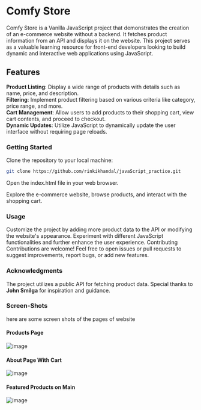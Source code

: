 # Comfy Store

Comfy Store is a Vanilla JavaScript project that demonstrates the creation of an e-commerce website without a backend. It fetches product information from an API and displays it on the website. This project serves as a valuable learning resource for front-end developers looking to build dynamic and interactive web applications using JavaScript.

## Features
__Product Listing__: Display a wide range of products with details such as name, price, and description.<br/>
__Filtering__: Implement product filtering based on various criteria like category, price range, and more.<br/>
__Cart Management__: Allow users to add products to their shopping cart, view cart contents, and proceed to checkout.<br/>
__Dynamic Updates__: Utilize JavaScript to dynamically update the user interface without requiring page reloads.<br/>

### Getting Started
Clone the repository to your local machine:
```sh
git clone https://github.com/rinkikhandal/javaScript_practice.git
```
Open the index.html file in your web browser.

Explore the e-commerce website, browse products, and interact with the shopping cart.

### Usage
Customize the project by adding more product data to the API or modifying the website's appearance.
Experiment with different JavaScript functionalities and further enhance the user experience.
Contributing
Contributions are welcome! Feel free to open issues or pull requests to suggest improvements, report bugs, or add new features.

### Acknowledgments
The project utilizes a public API for fetching product data.
Special thanks to __John Smilga__ for inspiration and guidance.

### Screen-Shots
here are some screen shots of the pages of website

 #### Products Page 
![image](https://github.com/rinkikhandal/javaScript_practice/assets/99892608/4ee2f4e2-5e56-4bac-9cc8-7f6e3a067095)
#### About Page With Cart
![image](https://github.com/rinkikhandal/javaScript_practice/assets/99892608/3a4c40e1-6903-47b7-baa3-fdf39ae0e223)
#### Featured Products on Main
![image](https://github.com/rinkikhandal/javaScript_practice/assets/99892608/76e9913d-d2a7-450f-bec7-f7961d4743fa)
